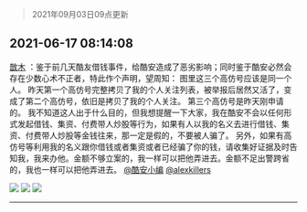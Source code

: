 > 2021年09月03日09点更新
<link rel="stylesheet" href="https://cdn.jsdelivr.net/gh/taotie6/sampleJSON@main/css/photo_show.css">


 ## 2021-06-17 08:14:08 

 [㪚木](https://www.coolapk.com/feed/27795014?shareKey=NjQ1N2NlMTFlMDhlNjEzMTc4MWM~) ：鉴于前几天酷友借钱事件，给酷安造成了恶劣影响；同时鉴于酷安必然会存在少数心术不正者，特此作个声明，望周知：
图里这三个高仿号应该是同一个人。
昨天第一个高仿号完整拷贝了我的个人关注列表，被举报后居然又活了，变成了第二个高仿号，依旧是拷贝了我的个人关注。
第三个高仿号是昨天刚申请的<!--break-->。
我不知道这人出于什么目的，但我想提醒一下大家，我在酷安不会以任何形式发起借钱、集资、付费带人炒股等行为，如果有人以我的名义去进行借钱、集资、付费带人炒股等金钱往来，那一定是假的，不要被人骗了。
另外，如果有高仿号等利用我的名义跟你借钱或者集资或者已经骗了你的钱，请收集好证据及时告知我，我来办他。金额不够立案的，我一样可以把他弄进去。金额不足出警跨省的，我也一样可以把他弄进去。
<a class="feed-link-uname" href="/u/酷安小编">@酷安小编</a> <a class="feed-link-uname" href="/u/alexkillers">@alexkillers</a> 

<div class="album">
<img class="img-item" src="http://image.coolapk.com/feed/2021/0617/08/1081091_a003e109_8846_3521@1080x2340.jpeg" />
<img class="img-item" src="http://image.coolapk.com/feed/2021/0617/08/1081091_a15ef1ce_8846_3523@1080x2340.jpeg" />
<img class="img-item" src="http://image.coolapk.com/feed/2021/0617/08/1081091_28568c99_8846_3525@1080x2340.jpeg" />
</div>

 ------- 

